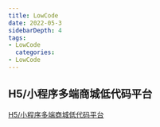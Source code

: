 ```yaml
---
title: LowCode
date: 2022-05-3
sidebarDepth: 4
tags:
- LowCode
  categories:
- LowCode
---
```

## H5/小程序多端商城低代码平台

[H5/小程序多端商城低代码平台](http://110.42.184.128:7000/docs/product/background.html#%E8%A7%86%E9%A2%91%E4%BB%8B%E7%BB%8D)
